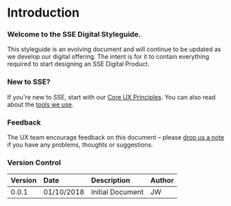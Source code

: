 # Introduction

### Welcome to the SSE Digital Styleguide.

This styleguide is an evolving document and will continue to be updated as we develop our digital offering. The intent is for it to contain everything required to start designing an SSE Digital Product.

### New to SSE?

If you're new to SSE, start with our [Core UX Principles](sse-digital-styleguide/our-core-ux-principles.md). You can also read about the [tools we use](sse-digital-styleguide/our-tools/).

### Feedback

The UX team encourage feedback on this document – please [drop us a note](mailto:ux@sse.com) if you have any problems, thoughts or suggestions.

### Version Control

| Version | Date | Description | Author |
| :--- | :--- | :--- | :--- |
| 0.0.1 | 01/10/2018 | Initial Document | JW |

